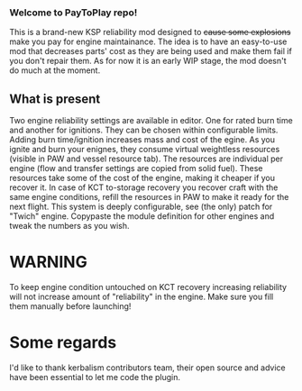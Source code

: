 ### Welcome to PayToPlay repo!

This is a brand-new KSP reliability mod designed to  ~~cause some explosions~~ make you pay for engine maintainance. The idea is to have an easy-to-use mod that decreases parts' cost as they are being used and make them fail if you don't repair them. As for now it is an early WIP stage, the mod doesn't do much at the moment.

## What is present

Two engine reliability settings are available in editor. One for rated burn time and another for ignitions. They can be chosen within configurable limits. Adding burn time/ignition increases mass and cost of the egine. As you ignite and burn your enignes, they consume virtual weightless resources (visible in PAW and vessel resource tab). The resources are individual per engine (flow and transfer settings are copied from solid fuel). These resources take some of the cost of the engine, making it cheaper if you recover it.
In case of KCT to-storage recovery you recover craft with the same engine conditions, refill the resources in PAW to make it ready for the next flight.
This system is deeply configurable, see (the only) patch for "Twich" engine. Copypaste the module definition for other engines and tweak the numbers as you wish.

# WARNING

To keep engine condition untouched on KCT recovery increasing reliability will not increase amount of "reliability" in the engine. Make sure you fill them manually before launching!

# Some regards

I'd like to thank kerbalism contributors team, their open source and advice have been essential to let me code the plugin.
